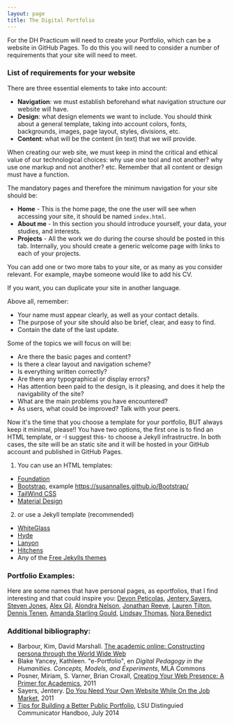 ```yaml
---
layout: page
title: The Digital Portfolio 
---
```


For the DH Practicum will need to create your Portfolio, which can be a website in GitHub Pages. To do this you will need to consider a number of requirements that your site will need to meet.

### List of requirements for your website

There are three essential elements to take into account:
 
- **Navigation**: we must establish beforehand what navigation structure our website will have. 
- **Design**: what design elements we want to include. You should think about a general template, taking into account colors, fonts, backgrounds, images, page layout, styles, divisions, etc.
- **Content**: what will be the content (in text) that we will provide.

When creating our web site, we must keep in mind the critical and ethical value of our technological choices: why use one tool and not another? why use one markup and not another? etc. Remember that all content or design must have a function. 

The mandatory pages and therefore the minimum navigation for your site should be: 

- **Home** - This is the home page, the one the user will see when accessing your site, it should be named `index.html`.
- **About me** - In this section you should introduce yourself, your data, your studies, and interests.
- **Projects** - All the work we do during the course should be posted in this tab. Internally, you should create a generic welcome page with links to each of your projects.

You can add one or two more tabs to your site, or as many as you consider relevant. For example, maybe someone would like to add his CV. 

If you want, you can duplicate your site in another language. 

Above all, remember: 

- Your name must appear clearly, as well as your contact details. 
- The purpose of your site should also be brief, clear, and easy to find. 
- Contain the date of the last update.

Some of the topics we will focus on will be: 

- Are there the basic pages and content?
- Is there a clear layout and navigation scheme?
- Is everything written correctly? 
- Are there any typographical or display errors?
- Has attention been paid to the design, is it pleasing, and does it help the navigability of the site?
- What are the main problems you have encountered? 
- As users, what could be improved? Talk with your peers. 

Now it's the time that you choose a template for your portfolio, BUT always keep it minimal, please!! You have two options, the first one is to find an HTML template, or -I suggest this- to choose a Jekyll infrastructre. In both cases, the site will be an static site and it will be hosted in your GitHub account and published in GitHub Pages.  

1. You can use an HTML templates: 
  - [Foundation](https://get.foundation/)
  - [Bootstrap](https://getbootstrap.com/), example <https://susannalles.github.io/Bootstrap/>
  - [TailWind CSS](https://tailwindcss.com/)
  - [Material Design](https://m3.material.io/)

2. or use a Jekyll template (recommended) 
  - [WhiteGlass](https://github.com/yous/whiteglass)
  - [Hyde](https://jekyllthemes.io/theme/hyde)
  - [Lanyon](https://jekyllthemes.io/theme/lanyon)
  - [Hitchens](https://jekyllthemes.io/theme/hitchens)
  - Any of the [Free Jekylls themes](https://jekyllthemes.io/free)

### Portfolio Examples:

Here are some names that have personal pages, as eportfolios, that I find interesting and that could inspire you: [Devon Peticolas](http://peticol.as/), [Jentery Sayers](https://jntry.work/), [Steven Jones](https://stevenejones.org/), [Alex Gil](https://www.elotroalex.com/), [Alondra Nelson](http://www.alondranelson.com/), [Jonathan Reeve](http://jonreeve.com/), [Lauren Tilton](https://www.laurentilton.com/), [Dennis Tenen](http://denten.plaintext.in/), [Amanda Starling Gould](https://amandastarlinggould.com/), [Lindsay Thomas](https://lindsaythomas.net/), [Nora Benedict](https://norabenedict.github.io/index.html)

### Additional bibliography:

* Barbour, Kim, David Marshall. [The academic online: Constructing persona through the World Wide Web](http://journals.uic.edu/ojs/index.php/fm/article/view/3969/3292)
* Blake Yancey, Kathleen. "e-Portfolio", en *Digital Pedagogy in the Humanities. Concepts, Models, and Experiments*, MLA Commons
* Posner, Miriam, S. Varner, Brian Croxall, [Creating Your Web Presence: A Primer for Academics](http://www.chronicle.com/blogs/profhacker/creating-your-web-presence-a-primer-for-academics/30458), 2011 
* Sayers, Jentery. [Do You Need Your Own Website While On the Job Market](http://www.chronicle.com/blogs/profhacker/do-you-need-your-own-website-while-on-the-job-market/35825), 2011
* [Tips for Building a Better Public Portfolio](https://sites01.lsu.edu/wp/cxc/files/2014/07/2014-DCHandbook_TipsBetterPort.pdf), LSU Distinguied Communicator Handboo, July 2014
